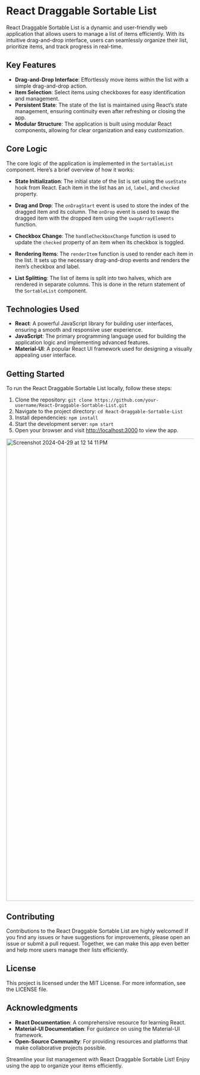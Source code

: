 # React Draggable Sortable List

React Draggable Sortable List is a dynamic and user-friendly web application that allows users to manage a list of items efficiently. With its intuitive drag-and-drop interface, users can seamlessly organize their list, prioritize items, and track progress in real-time.

## Key Features

- **Drag-and-Drop Interface**: Effortlessly move items within the list with a simple drag-and-drop action.
- **Item Selection**: Select items using checkboxes for easy identification and management.
- **Persistent State**: The state of the list is maintained using React’s state management, ensuring continuity even after refreshing or closing the app.
- **Modular Structure**: The application is built using modular React components, allowing for clear organization and easy customization.


## Core Logic

The core logic of the application is implemented in the `SortableList` component. Here’s a brief overview of how it works:

- **State Initialization**: The initial state of the list is set using the `useState` hook from React. Each item in the list has an `id`, `label`, and `checked` property.

- **Drag and Drop**: The `onDragStart` event is used to store the index of the dragged item and its column. The `onDrop` event is used to swap the dragged item with the dropped item using the `swapArrayElements` function.

- **Checkbox Change**: The `handleCheckboxChange` function is used to update the `checked` property of an item when its checkbox is toggled.

- **Rendering Items**: The `renderItem` function is used to render each item in the list. It sets up the necessary drag-and-drop events and renders the item’s checkbox and label.

- **List Splitting**: The list of items is split into two halves, which are rendered in separate columns. This is done in the return statement of the `SortableList` component.

## Technologies Used

- **React**: A powerful JavaScript library for building user interfaces, ensuring a smooth and responsive user experience.
- **JavaScript**: The primary programming language used for building the application logic and implementing advanced features.
- **Material-UI**: A popular React UI framework used for designing a visually appealing user interface.

## Getting Started

To run the React Draggable Sortable List locally, follow these steps:

1. Clone the repository: `git clone https://github.com/your-username/React-Draggable-Sortable-List.git`
2. Navigate to the project directory: `cd React-Draggable-Sortable-List`
3. Install dependencies: `npm install`
4. Start the development server: `npm start`
5. Open your browser and visit [http://localhost:3000](http://localhost:3000) to view the app.

<img width="1242" alt="Screenshot 2024-04-29 at 12 14 11 PM" src="https://github.com/shuddha2021/react-sortable-list-1/assets/81951239/7da63b41-7c5e-4150-bef3-1cc3f4e34118">


## Contributing

Contributions to the React Draggable Sortable List are highly welcomed! If you find any issues or have suggestions for improvements, please open an issue or submit a pull request. Together, we can make this app even better and help more users manage their lists efficiently.

## License

This project is licensed under the MIT License. For more information, see the LICENSE file.

## Acknowledgments

- **React Documentation**: A comprehensive resource for learning React.
- **Material-UI Documentation**: For guidance on using the Material-UI framework.
- **Open-Source Community**: For providing resources and platforms that make collaborative projects possible.

Streamline your list management with React Draggable Sortable List! Enjoy using the app to organize your items efficiently.
